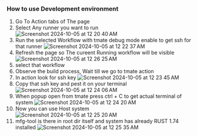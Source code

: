 ### How to use Development environment

1. Go To Action tabs of The page
2. Select Any runner you want to run
![Screenshot 2024-10-05 at 12 20 40 AM](https://github.com/user-attachments/assets/8106b2e8-c30b-4a04-ab54-8cd911abb294)
3. Run the selected Workflow with tmate debug mode enable to get ssh for that runner
![Screenshot 2024-10-05 at 12 22 37 AM](https://github.com/user-attachments/assets/5e0d28af-1649-471b-b9b0-478ef094fafa)
4. Refresh the page so The cureent Running workflow will be visible
![Screenshot 2024-10-05 at 12 26 25 AM](https://github.com/user-attachments/assets/6d26cca2-75ab-4b00-95e6-c391503dffa8)
5. select that workflow
6. Observe the build process, Wait till we go to tmate action
7. In action look for ssh key 
![Screenshot 2024-10-05 at 12 23 45 AM](https://github.com/user-attachments/assets/e2addb82-612a-4158-8370-f85ae195aa92)
8. Copy that ssh key and pest it on your terminal
![Screenshot 2024-10-05 at 12 24 06 AM](https://github.com/user-attachments/assets/bbff1a6b-37b8-4e2a-900c-70327e9f6d6c)
9. When popup open from tmate press ctrl + C to get actual terminal of system
![Screenshot 2024-10-05 at 12 24 20 AM](https://github.com/user-attachments/assets/8c7489eb-b43e-47a7-a653-c52e2fa11161)
10. Now you can use Host system
![Screenshot 2024-10-05 at 12 25 20 AM](https://github.com/user-attachments/assets/fe200c1e-49ff-44d8-9b1c-dcd3843640c7)
11. mfg-tool is there in root dir itself and system has already RUST 1.74 installed
![Screenshot 2024-10-05 at 12 25 35 AM](https://github.com/user-attachments/assets/6bc362a0-ffe6-4c45-9950-d5edcc45bac8)
